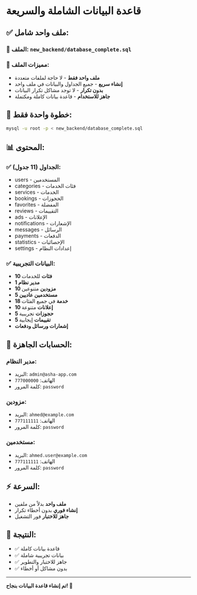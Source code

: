 # قاعدة البيانات الشاملة والسريعة

## ✅ **ملف واحد شامل:**

### 📁 **الملف:** `new_backend/database_complete.sql`

### 🚀 **مميزات الملف:**
- **ملف واحد فقط** - لا حاجة لملفات متعددة
- **إنشاء سريع** - جميع الجداول والبيانات في ملف واحد
- **بدون تكرار** - لا توجد مشاكل تكرار البيانات
- **جاهز للاستخدام** - قاعدة بيانات كاملة ومكتملة

## 🔄 **خطوة واحدة فقط:**

```bash
mysql -u root -p < new_backend/database_complete.sql
```

## 📊 **المحتوى:**

### ✅ **الجداول (11 جدول):**
- users - المستخدمين
- categories - فئات الخدمات
- services - الخدمات
- bookings - الحجوزات
- favorites - المفضلة
- reviews - التقييمات
- ads - الإعلانات
- notifications - الإشعارات
- messages - الرسائل
- payments - الدفعات
- statistics - الإحصائيات
- settings - إعدادات النظام

### ✅ **البيانات التجريبية:**
- **10 فئات** للخدمات
- **1 مدير نظام**
- **10 مزودين** متنوعين
- **5 مستخدمين عاديين**
- **18 خدمة** في جميع الفئات
- **10 إعلانات** متنوعة
- **5 حجوزات** تجريبية
- **5 تقييمات** إيجابية
- **إشعارات ورسائل ودفعات**

## 🎯 **الحسابات الجاهزة:**

### **مدير النظام:**
- البريد: `admin@asha-app.com`
- الهاتف: `777000000`
- كلمة المرور: `password`

### **مزودين:**
- البريد: `ahmed@example.com`
- الهاتف: `777111111`
- كلمة المرور: `password`

### **مستخدمين:**
- البريد: `ahmed.user@example.com`
- الهاتف: `777111111`
- كلمة المرور: `password`

## ⚡ **السرعة:**
- **ملف واحد** بدلاً من ملفين
- **إنشاء فوري** بدون أخطاء تكرار
- **جاهز للاختبار** فور التشغيل

## 🎉 **النتيجة:**
- ✅ قاعدة بيانات كاملة
- ✅ بيانات تجريبية شاملة
- ✅ جاهز للاختبار والتطوير
- ✅ بدون مشاكل أو أخطاء

---

**تم إنشاء قاعدة البيانات بنجاح! 🚀** 